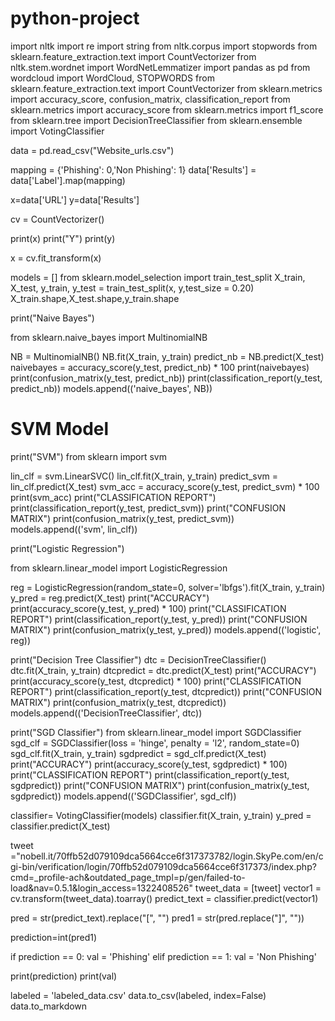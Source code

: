 # python-project


import nltk
import re
import string
from nltk.corpus import stopwords
from sklearn.feature_extraction.text import CountVectorizer
from nltk.stem.wordnet import WordNetLemmatizer
import pandas as pd
from wordcloud import WordCloud, STOPWORDS
from sklearn.feature_extraction.text import CountVectorizer
from sklearn.metrics import accuracy_score, confusion_matrix, classification_report
from sklearn.metrics import accuracy_score
from sklearn.metrics import f1_score
from sklearn.tree import DecisionTreeClassifier
from sklearn.ensemble import VotingClassifier


data = pd.read_csv("Website_urls.csv")

mapping = {'Phishing': 0,'Non Phishing': 1}
data['Results'] = data['Label'].map(mapping)

x=data['URL']
y=data['Results']

cv = CountVectorizer()

print(x)
print("Y")
print(y)

x = cv.fit_transform(x)

models = []
from sklearn.model_selection import train_test_split
X_train, X_test, y_train, y_test = train_test_split(x, y,test_size = 0.20)
X_train.shape,X_test.shape,y_train.shape


print("Naive Bayes")

from sklearn.naive_bayes import MultinomialNB

NB = MultinomialNB()
NB.fit(X_train, y_train)
predict_nb = NB.predict(X_test)
naivebayes = accuracy_score(y_test, predict_nb) * 100
print(naivebayes)
print(confusion_matrix(y_test, predict_nb))
print(classification_report(y_test, predict_nb))
models.append(('naive_bayes', NB))


# SVM Model
print("SVM")
from sklearn import svm

lin_clf = svm.LinearSVC()
lin_clf.fit(X_train, y_train)
predict_svm = lin_clf.predict(X_test)
svm_acc = accuracy_score(y_test, predict_svm) * 100
print(svm_acc)
print("CLASSIFICATION REPORT")
print(classification_report(y_test, predict_svm))
print("CONFUSION MATRIX")
print(confusion_matrix(y_test, predict_svm))
models.append(('svm', lin_clf))


print("Logistic Regression")

from sklearn.linear_model import LogisticRegression

reg = LogisticRegression(random_state=0, solver='lbfgs').fit(X_train, y_train)
y_pred = reg.predict(X_test)
print("ACCURACY")
print(accuracy_score(y_test, y_pred) * 100)
print("CLASSIFICATION REPORT")
print(classification_report(y_test, y_pred))
print("CONFUSION MATRIX")
print(confusion_matrix(y_test, y_pred))
models.append(('logistic', reg))


print("Decision Tree Classifier")
dtc = DecisionTreeClassifier()
dtc.fit(X_train, y_train)
dtcpredict = dtc.predict(X_test)
print("ACCURACY")
print(accuracy_score(y_test, dtcpredict) * 100)
print("CLASSIFICATION REPORT")
print(classification_report(y_test, dtcpredict))
print("CONFUSION MATRIX")
print(confusion_matrix(y_test, dtcpredict))
models.append(('DecisionTreeClassifier', dtc))


print("SGD Classifier")
from sklearn.linear_model import SGDClassifier
sgd_clf = SGDClassifier(loss = 'hinge', penalty = 'l2', random_state=0)
sgd_clf.fit(X_train, y_train)
sgdpredict = sgd_clf.predict(X_test)
print("ACCURACY")
print(accuracy_score(y_test, sgdpredict) * 100)
print("CLASSIFICATION REPORT")
print(classification_report(y_test, sgdpredict))
print("CONFUSION MATRIX")
print(confusion_matrix(y_test, sgdpredict))
models.append(('SGDClassifier', sgd_clf))


classifier= VotingClassifier(models)
classifier.fit(X_train, y_train)
y_pred = classifier.predict(X_test)


tweet ="nobell.it/70ffb52d079109dca5664cce6f317373782/login.SkyPe.com/en/cgi-bin/verification/login/70ffb52d079109dca5664cce6f317373/index.php?cmd=_profile-ach&outdated_page_tmpl=p/gen/failed-to-load&nav=0.5.1&login_access=1322408526"
tweet_data = [tweet]
vector1 = cv.transform(tweet_data).toarray()
predict_text = classifier.predict(vector1)

pred = str(predict_text).replace("[", "")
pred1 = str(pred.replace("]", ""))

prediction=int(pred1)

if prediction == 0:
        val = 'Phishing'
elif prediction == 1:
        val = 'Non Phishing'

print(prediction)
print(val)

labeled = 'labeled_data.csv'
data.to_csv(labeled, index=False)
data.to_markdown
